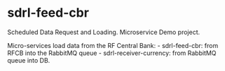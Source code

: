 # sdrl-feed-cbr

Scheduled Data Request and Loading. Microservice Demo project.

Micro-services load data from the RF Central Bank:
    - sdrl-feed-cbr: from RFCB into the RabbitMQ queue
    - sdrl-receiver-currency: from RabbitMQ queue into DB.


